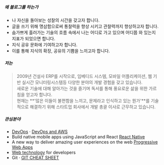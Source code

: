 

##### 왜 블로그를 하는가

- 나 자신을 돌아보는 성찰의 시간을 갖고자 합니다.
- 글을 쓰기 위해 명삼함으로써 통찰력을 향상 시키고 관찰력까지 향상하고자 합니다. 
- 숨가쁘게 흘러가는 기술의 흐름 속에서 나는 어디로 가고 있으며 어디쯤 와 있는지 지표가 되었으면 합니다. 
- 지식 공유 문화에 기여하고자 합니다. 
- 이를 통해 지식의 확장, 공유의 기쁨을 느끼고자 합니다. 

##### 저는
>2009년 건설사 ERP를 시작으로, 임베디드 시스템, 모바일 어플리케이션, 웹 기반 실시간 모니터링시스템등 다양한 분야의 개발 경험을 갖고 있습니다.  
>새로운 기술에 대해 알아가는 것을 즐기며 독서를 통해 풍요로운 삶을 위한 가르침을 얻고자 합니다.    
>현재는 **'많은 이들이 불편함을 느끼고, 문제라고 인식하고 있는 뭔가'**를 기술적으로 해결하기 위해 스타트업 회사에서 개발 총괄 이사로 근무하고 있습니다.   


##### 관심분야

- [DevOps](https://ko.wikipedia.org/wiki/%EB%8D%B0%EB%B8%8C%EC%98%B5%EC%8A%A4) · [DevOps and AWS](https://aws.amazon.com/devops/)
- Build native mobile apps using JavaScript and React [React Native](http://facebook.github.io/react-native/)
- A new way to deliver amazing user experiences on the web [Progressive Web Apps](https://developers.google.com/web/progressive-web-apps/)
- [Web technology](https://developer.mozilla.org/en-US/docs/Web) for developers
- Git · [GIT CHEAT SHEET](https://services.github.com/on-demand/downloads/github-git-cheat-sheet.pdf)

